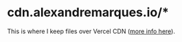 # cdn.alexandremarques.io/*

This is where I keep files over Vercel CDN ([more info here](https://vercel.com/docs/concepts/edge-network/overview)).
